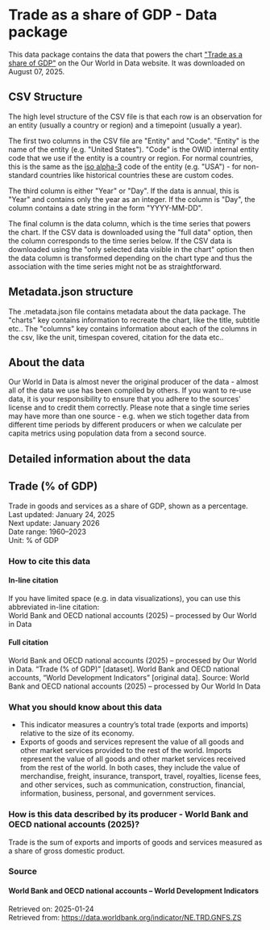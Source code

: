 # Trade as a share of GDP - Data package

This data package contains the data that powers the chart ["Trade as a share of GDP"](https://ourworldindata.org/grapher/trade-as-share-of-gdp) on the Our World in Data website. It was downloaded on August 07, 2025.

## CSV Structure

The high level structure of the CSV file is that each row is an observation for an entity (usually a country or region) and a timepoint (usually a year).

The first two columns in the CSV file are "Entity" and "Code". "Entity" is the name of the entity (e.g. "United States"). "Code" is the OWID internal entity code that we use if the entity is a country or region. For normal countries, this is the same as the [iso alpha-3](https://en.wikipedia.org/wiki/ISO_3166-1_alpha-3) code of the entity (e.g. "USA") - for non-standard countries like historical countries these are custom codes.

The third column is either "Year" or "Day". If the data is annual, this is "Year" and contains only the year as an integer. If the column is "Day", the column contains a date string in the form "YYYY-MM-DD".

The final column is the data column, which is the time series that powers the chart. If the CSV data is downloaded using the "full data" option, then the column corresponds to the time series below. If the CSV data is downloaded using the "only selected data visible in the chart" option then the data column is transformed depending on the chart type and thus the association with the time series might not be as straightforward.

## Metadata.json structure

The .metadata.json file contains metadata about the data package. The "charts" key contains information to recreate the chart, like the title, subtitle etc.. The "columns" key contains information about each of the columns in the csv, like the unit, timespan covered, citation for the data etc..

## About the data

Our World in Data is almost never the original producer of the data - almost all of the data we use has been compiled by others. If you want to re-use data, it is your responsibility to ensure that you adhere to the sources' license and to credit them correctly. Please note that a single time series may have more than one source - e.g. when we stich together data from different time periods by different producers or when we calculate per capita metrics using population data from a second source.

## Detailed information about the data


## Trade (% of GDP)
Trade in goods and services as a share of GDP, shown as a percentage.
Last updated: January 24, 2025  
Next update: January 2026  
Date range: 1960–2023  
Unit: % of GDP  


### How to cite this data

#### In-line citation
If you have limited space (e.g. in data visualizations), you can use this abbreviated in-line citation:  
World Bank and OECD national accounts (2025) – processed by Our World in Data

#### Full citation
World Bank and OECD national accounts (2025) – processed by Our World in Data. “Trade (% of GDP)” [dataset]. World Bank and OECD national accounts, “World Development Indicators” [original data].
Source: World Bank and OECD national accounts (2025) – processed by Our World In Data

### What you should know about this data
* This indicator measures a country’s total trade (exports and imports) relative to the size of its economy.
* Exports of goods and services represent the value of all goods and other market services provided to the rest of the world. Imports represent the value of all goods and other market services received from the rest of the world. In both cases, they include the value of merchandise, freight, insurance, transport, travel, royalties, license fees, and other services, such as communication, construction, financial, information, business, personal, and government services.

### How is this data described by its producer - World Bank and OECD national accounts (2025)?
Trade is the sum of exports and imports of goods and services measured as a share of gross domestic product.

### Source

#### World Bank and OECD national accounts – World Development Indicators
Retrieved on: 2025-01-24  
Retrieved from: https://data.worldbank.org/indicator/NE.TRD.GNFS.ZS  


    
